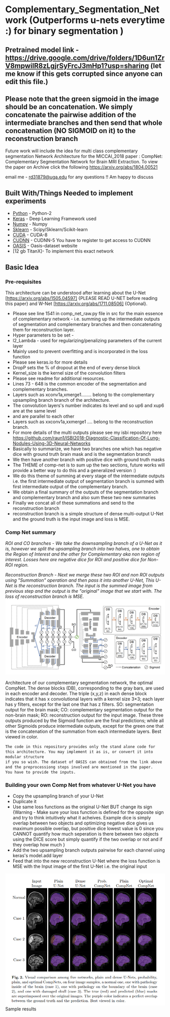 # Complementary_Segmentation_Network (Outperforms u-nets everytime :) for binary segmentation ) 
## Pretrained model link - https://drive.google.com/drive/folders/1D6un1ZrV8mpwilR8zLgjrSyFrcJ3mHp1?usp=sharing (let me know if this gets corrupted since anyone can edit this file.)
## Please note that the green sigmoid in the image should be an concatenation. We simply concatenate the pairwise addition of the intermediate branches and then send that whole concatenation (NO SIGMOID on it) to the reconstruction branch

Future work will include the idea for multi class complementary segmentation
Network Architecture for the MICCAI_2018 paper : CompNet: Complementary Segmentation Network for Brain MRI Extraction. To view the paper on Archive click the following https://arxiv.org/abs/1804.00521 


email me - rd31879@uga.edu for any questions !! Am happy to discuss 

## Built With/Things Needed to implement experiments

* [Python](https://www.python.org/downloads/) - Python-2 
* [Keras](http://www.keras.io) - Deep Learning Framework used
* [Numpy](http://www.numpy.org/) - Numpy
* [Sklearn](http://scikit-learn.org/stable/install.html) - Scipy/Sklearn/Scikit-learn
* [CUDA](https://developer.nvidia.com/cuda-80-ga2-download-archive) - CUDA-8
* [CUDNN](https://developer.nvidia.com/rdp/assets/cudnn_library-pdf-5prod) - CUDNN-5 You have to register to get access to CUDNN
* [OASIS](https://www.oasis-brains.org/) - Oasis-dataset website
* [12 gb TitanX]- To implement this exact network

## Basic Idea
### Pre-requisites
This architecture can be understood after learning about the U-Net [https://arxiv.org/abs/1505.04597] {PLEASE READ U-NET before reading this paper} and W-Net [https://arxiv.org/abs/1711.08506] {Optional}.
* Please see line 1541 in comp_net_raw.py file in src for the main essence of complementary network - i.e. summing up the intermediate outputs of segmentation and complementary branches and then concatenating them for reconstruction layer.
* Hyper parameters to be set - 
* l2_Lambda - used for regularizing/penalizing parameters of the current layer
* Mainly used to prevent overfitting and is incorporated in the loss function
* Please see keras.io for more details
* DropP sets the % of dropout at the end of every dense block
* Kernel_size is the kernel size of the convolution filters
* Please see readme for additional resources.
* Lines 73 - 648 is the common encoder of the segmentation and complementary branches. 
* Layers such as xconv1a,xmerge1........ belong to the complementary upsampling branch branch of the architecture.
* The convolution layers's number indicates its level and so up6 and xup6 are at the same level
* and are parallel to each other
* Layers such as xxconv1a,xxmerge1 .... belong to the reconstruction branch. 
* For more details of the multi outputs please see my isbi repository here
https://github.com/raun1/ISBI2018-Diagnostic-Classification-Of-Lung-Nodules-Using-3D-Neural-Networks
* Basically to summarize, we have two branches one which has negative dice with ground truth brain mask 
 and is the segmentation branch
* We then have another branch with positive dice with ground truth masks
* The THEME of comp-net is to sum up the two sections, future works will provide a better way to do this and a generalized version :) 
* We do this theme of summing at every stage of the intermediate outputs i.e. the first intermediate output of segmentation branch 
 is summed with first intermediate output of the complementary branch.
* We obtain a final summary of the outputs of the segmentation branch and complementary branch and also sum these two new summaries
* Finally we concat all of these summations and send to the reconstruction branch
* reconstruction branch is a simple structure of dense multi-output U-Net and the ground truth is the input image and loss is MSE.

### Comp Net summary
*ROI and CO branches - 
We take the downsampling branch of a U-Net as it is, however we split the upsampling branch into two halves, one to obtain the Region of Interest and the other for Complementary aka non region of interest. Losses here are negative dice for ROI and positive dice for Non-ROI region.*

*Reconstruction Branch - 
Next we merge these two ROI and non ROI outputs using "Summation" operation and then pass it into another U-Net, This U-Net is the reconstruction branch. The input is the summed image from previous step and the output is the "original" image that we start with. The loss of reconstruction branch is MSE.*
![alt text](https://github.com/raun1/Complementary_Segmentation_Network/blob/master/fig/Network_img.PNG)

Architecture of our complementary segmentation network, the optimal CompNet.
The dense blocks (DB), corresponding to the gray bars, are used in each encoder
and decoder. The triple (x,y,z) in each dense block indicates that it has x convolutional
layers with a kernel size 3×3; each layer has y filters, except for the last one that has z
filters. SO: segmentation output for the brain mask; CO: complementary segmentation
output for the non-brain mask; RO: reconstruction output for the input image. These
three outputs produced by the Sigmoid function are the final predictions; while all
other Sigmoids produce intermediate outputs, except for the green one that is the concatenation of the summation from each intermediate layers. Best viewed in color.
```
The code in this repository provides only the stand alone code for this architecture. You may implement it as is, or convert it into modular structure
if you so wish. The dataset of OASIS can obtained from the link above and the preprocessiong steps involved are mentioned in the paper. 
You have to provide the inputs.
```
### Building your own Comp Net from whatever U-Net you have

* Copy the upsampling branch of your U-Net
* Duplicate it
* Use same loss functions as the original U-Net BUT change its sign {Warning - Make sure your loss function is defined for the opposite sign and try to think intuitively what it acheives. Example dice is simply overlap between two objects and optimizing negative dice gives us maximum possible overlap, but positive dice lowest value is 0 since you CANNOT quantify how much seperation is there between two objects using the DICE score but simply quantify if the two overlap or not and if they overlap how much }
* Add the two upsampling branch outputs pairwise for each channel using keras's model.add layer
* Feed that into the new reconstruction U-Net where the loss function is MSE with the Input image of the first U-Net i.e. the original  input


![alt text](https://github.com/raun1/Complementary_Segmentation_Network/blob/master/fig/sample_results.PNG)
Sample results

